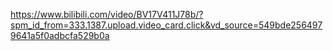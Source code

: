 https://www.bilibili.com/video/BV17V411J78b/?spm_id_from=333.1387.upload.video_card.click&vd_source=549bde2564979641a5f0adbcfa529b0a
